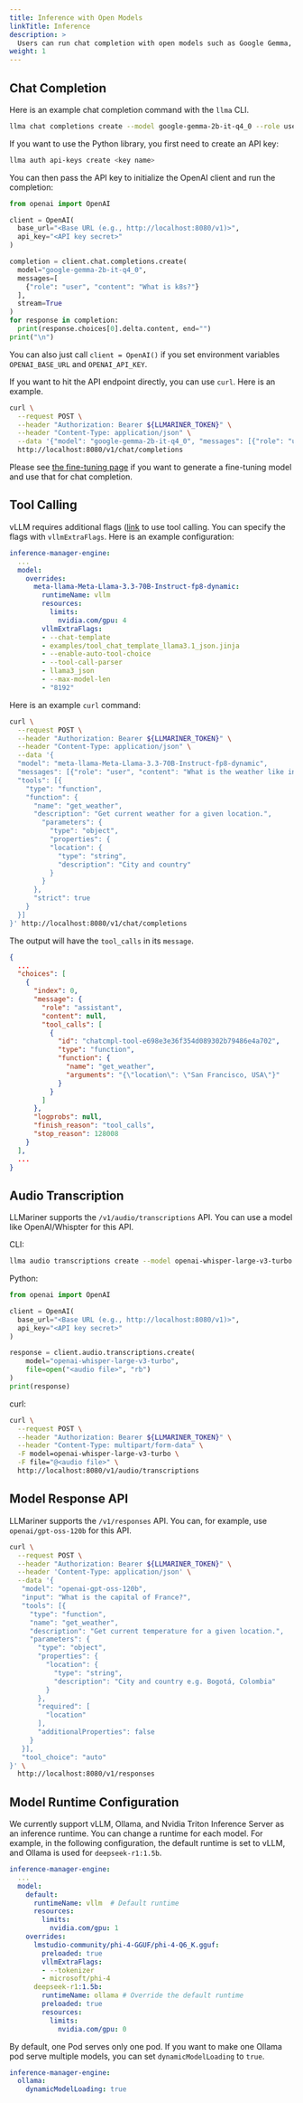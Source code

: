 ```yaml
---
title: Inference with Open Models
linkTitle: Inference
description: >
  Users can run chat completion with open models such as Google Gemma, LLama, Mistral, etc. To run chat completion, users can use the OpenAI Python library, `llma` CLI, or API endpoint.
weight: 1
---
```


## Chat Completion

Here is an example chat completion command with the `llma` CLI.

``` bash
llma chat completions create --model google-gemma-2b-it-q4_0 --role user --completion "What is k8s?"
```

If you want to use the Python library, you first need to create an API key:

``` bash
llma auth api-keys create <key name>
```

You can then pass the API key to initialize the OpenAI client and run the completion:

``` python
from openai import OpenAI

client = OpenAI(
  base_url="<Base URL (e.g., http://localhost:8080/v1)>",
  api_key="<API key secret>"
)

completion = client.chat.completions.create(
  model="google-gemma-2b-it-q4_0",
  messages=[
    {"role": "user", "content": "What is k8s?"}
  ],
  stream=True
)
for response in completion:
  print(response.choices[0].delta.content, end="")
print("\n")
```

You can also just call `client = OpenAI()` if you set environment variables `OPENAI_BASE_URL` and `OPENAI_API_KEY`.

If you want to hit the API endpoint directly, you can use `curl`. Here is an example.

``` bash
curl \
  --request POST \
  --header "Authorization: Bearer ${LLMARINER_TOKEN}" \
  --header "Content-Type: application/json" \
  --data '{"model": "google-gemma-2b-it-q4_0", "messages": [{"role": "user", "content": "What is k8s?"}]}' \
  http://localhost:8080/v1/chat/completions
```

Please see [the fine-tuning page](./fine_tuning.html) if you want to generate a fine-tuning model and use that for chat completion.

## Tool Calling

vLLM requires additional flags ([link](https://docs.vllm.ai/en/latest/features/tool_calling.html) to use tool calling.
You can specify the flags with `vllmExtraFlags`. Here is an example configuration:

```yaml
inference-manager-engine:
  ...
  model:
    overrides:
      meta-llama-Meta-Llama-3.3-70B-Instruct-fp8-dynamic:
        runtimeName: vllm
        resources:
          limits:
            nvidia.com/gpu: 4
        vllmExtraFlags:
        - --chat-template
        - examples/tool_chat_template_llama3.1_json.jinja
        - --enable-auto-tool-choice
        - --tool-call-parser
        - llama3_json
        - --max-model-len
        - "8192"
```

Here is an example `curl` command:

```bash
curl \
  --request POST \
  --header "Authorization: Bearer ${LLMARINER_TOKEN}" \
  --header "Content-Type: application/json" \
  --data '{
  "model": "meta-llama-Meta-Llama-3.3-70B-Instruct-fp8-dynamic",
  "messages": [{"role": "user", "content": "What is the weather like in San Francisco?"}],
  "tools": [{
    "type": "function",
    "function": {
      "name": "get_weather",
      "description": "Get current weather for a given location.",
        "parameters": {
          "type": "object",
          "properties": {
          "location": {
            "type": "string",
            "description": "City and country"
          }
        }
      },
      "strict": true
    }
  }]
}' http://localhost:8080/v1/chat/completions
```

The output will have the `tool_calls` in its `message`.

```json
{
  ...
  "choices": [
    {
      "index": 0,
      "message": {
        "role": "assistant",
        "content": null,
        "tool_calls": [
          {
            "id": "chatcmpl-tool-e698e3e36f354d089302b79486e4a702",
            "type": "function",
            "function": {
              "name": "get_weather",
              "arguments": "{\"location\": \"San Francisco, USA\"}"
            }
          }
        ]
      },
      "logprobs": null,
      "finish_reason": "tool_calls",
      "stop_reason": 128008
    }
  ],
  ...
}
```

## Audio Transcription

LLMariner supports the `/v1/audio/transcriptions` API. You can use a model like OpenAI/Whispter for this API.

CLI:

``` bash
llma audio transcriptions create --model openai-whisper-large-v3-turbo --file <audio file>
```

Python:

``` python
from openai import OpenAI

client = OpenAI(
  base_url="<Base URL (e.g., http://localhost:8080/v1)>",
  api_key="<API key secret>"
)

response = client.audio.transcriptions.create(
    model="openai-whisper-large-v3-turbo",
    file=open("<audio file>", "rb")
)
print(response)
```

curl:

``` bash
curl \
  --request POST \
  --header "Authorization: Bearer ${LLMARINER_TOKEN}" \
  --header "Content-Type: multipart/form-data" \
  -F model=openai-whisper-large-v3-turbo \
  -F file="@<audio file>" \
  http://localhost:8080/v1/audio/transcriptions
```

## Model Response API

LLMariner supports the `/v1/responses` API. You can, for example, use `openai/gpt-oss-120b` for this API.

```bash
curl \
  --request POST \
  --header "Authorization: Bearer ${LLMARINER_TOKEN}" \
  --header 'Content-Type: application/json' \
  --data '{
   "model": "openai-gpt-oss-120b",
   "input": "What is the capital of France?",
   "tools": [{
     "type": "function",
     "name": "get_weather",
     "description": "Get current temperature for a given location.",
     "parameters": {
       "type": "object",
       "properties": {
         "location": {
           "type": "string",
           "description": "City and country e.g. Bogotá, Colombia"
         }
       },
       "required": [
         "location"
       ],
       "additionalProperties": false
     }
   }],
   "tool_choice": "auto"
}' \
  http://localhost:8080/v1/responses
```

## Model Runtime Configuration

We currently support vLLM, Ollama, and Nvidia Triton Inference Server
as an inference runtime. You can change a runtime for each model. For
example, in the following configuration, the default runtime is set to
vLLM, and Ollama is used for `deepseek-r1:1.5b`.


```yaml
inference-manager-engine:
  ...
  model:
    default:
      runtimeName: vllm  # Default runtime
      resources:
        limits:
          nvidia.com/gpu: 1
    overrides:
      lmstudio-community/phi-4-GGUF/phi-4-Q6_K.gguf:
        preloaded: true
        vllmExtraFlags:
        - --tokenizer
        - microsoft/phi-4
      deepseek-r1:1.5b:
        runtimeName: ollama # Override the default runtime
        preloaded: true
        resources:
          limits:
            nvidia.com/gpu: 0
```

By default, one Pod serves only one pod. If you want to make one Ollama pod serve multiple models, you can set `dynamicModelLoading` to `true`.

```yaml
inference-manager-engine:
  ollama:
    dynamicModelLoading: true
```
